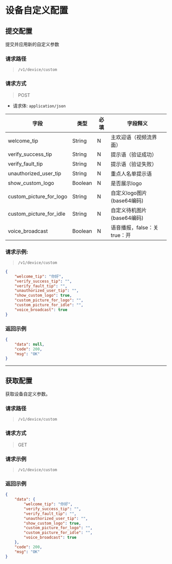 # 设备自定义配置

## 提交配置

提交并应用新的自定义参数

### 请求路径

> `​/v1​/device​/custom`

### 请求方式

> POST

- 请求体: `application/json`

| 字段                    | 类型    | 必填 | 字段释义                    |
| ----------------------- | ------- | ---- | --------------------------- |
| welcome_tip             | String  | N    | 主欢迎语（视频流界面）      |
| verify_success_tip      | String  | N    | 提示语（验证成功）          |
| verify_fault_tip        | String  | N    | 提示语（验证失败）          |
| unauthorized_user_tip   | String  | N    | 重点人名单提示语            |
| show_custom_logo        | Boolean | N    | 是否展示logo                |
| custom_picture_for_logo | String  | N    | 自定义logo图片(base64编码)  |
| custom_picture_for_idle | String  | N    | 自定义待机图片(base64编码)  |
| voice_broadcast         | Boolean | N    | 语音播报，false：关true：开 |

### 请求示例:

> `​/v1​/device​/custom`

```json
{
    "welcome_tip": "你好",
    "verify_success_tip": "",
    "verify_fault_tip": "",
    "unauthorized_user_tip": "",
    "show_custom_logo": true,
    "custom_picture_for_logo": "",
    "custom_picture_for_idle": "",
    "voice_broadcast": true
}
```
### 返回示例

```json
{
    "data": null,
    "code": 200,
    "msg": "OK"
}
```

---

## 获取配置

获取设备自定义参数。

### 请求路径

> `​/v1​/device​/custom`

### 请求方式

> GET

### 请求示例

> `​/v1​/device​/custom`

### 返回示例

```json
{
    "data": {
        "welcome_tip": "你好",
        "verify_success_tip": "",
        "verify_fault_tip": "",
        "unauthorized_user_tip": "",
        "show_custom_logo": true,
        "custom_picture_for_logo": "",
        "custom_picture_for_idle": "",
        "voice_broadcast": true
    },
    "code": 200,
    "msg": "OK"
}
```


